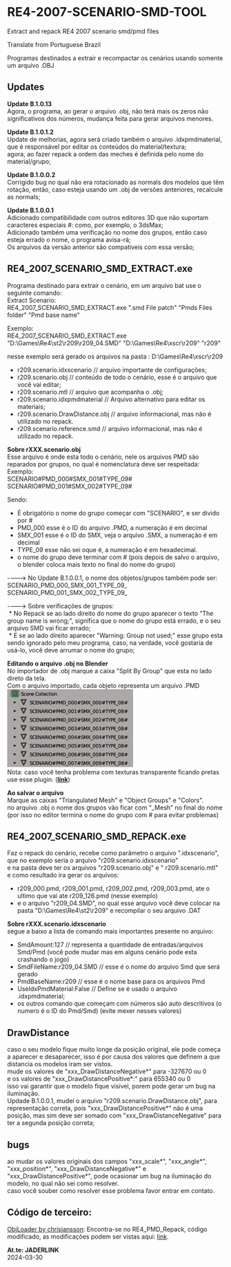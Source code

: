 # RE4-2007-SCENARIO-SMD-TOOL
Extract and repack RE4 2007 scenario smd/pmd files

Translate from Portuguese Brazil

Programas destinados a extrair e recompactar os cenários usando somente um arquivo .OBJ

## Updates

**Update B.1.0.13**
<br>Agora, o programa, ao gerar o arquivo .obj, não terá mais os zeros não significativos dos números, mudança feita para gerar arquivos menores.

**Update B.1.0.1.2**
<br>Update de melhorias, agora será criado também o arquivo .idxpmdmaterial, que é responsável por editar os conteúdos do material/textura;
<br>agora, ao fazer repack a ordem das meches é definida pelo nome do material/grupo;

**Update B.1.0.0.2**
<br>Corrigido bug no qual não era rotacionado as normals dos modelos que têm rotação,
então, caso esteja usando um .obj de versões anteriores, recalcule as normals;

**Update B.1.0.0.1**
<br>Adicionado compatibilidade com outros editores 3D que não suportam caracteres especiais #: como, por exemplo, o 3dsMax;
<br> Adicionado também uma verificação no nome dos grupos, então caso esteja errado o nome, o programa avisa-rá;
<br> Os arquivos da versão anterior são compatíveis com essa versão;

 ## RE4_2007_SCENARIO_SMD_EXTRACT.exe

Programa destinado para extrair o cenário, em um arquivo bat use o seguinte comando:
<br>Extract Scenario:
<br>RE4_2007_SCENARIO_SMD_EXTRACT.exe ".smd File patch" "Pmds Files folder" "Pmd base name"

Exemplo:
<br>RE4_2007_SCENARIO_SMD_EXTRACT.exe "D:\Games\Re4\st2\r209\r209_04.SMD" "D:\Games\Re4\xscr\r209" "r209"

nesse exemplo será gerado os arquivos na pasta : D:\Games\Re4\xscr\r209

* r209.scenario.idxscenario  // arquivo importante de configurações;
* r209.scenario.obj // conteúdo de todo o cenário, esse é o arquivo que você vai editar;
* r209.scenario.mtl // arquivo que acompanha o .obj;
* r209.scenario.idxpmdmaterial // Arquivo alternativo para editar os materiais;
* r209.scenario.DrawDistance.obj // arquivo informacional, mas não é utilizado no repack.
* r209.scenario.reference.smd // arquivo informacional, mas não é utilizado no repack.

**Sobre rXXX.scenario.obj**
<br>Esse arquivo é onde esta todo o cenário, nele os arquivos PMD são reparados por grupos, no qual é nomenclatura deve ser respeitada:
<br> Exemplo:
<br> SCENARIO#PMD_000#SMX_001#TYPE_09#
<br> SCENARIO#PMD_001#SMX_002#TYPE_09#

Sendo:
* É obrigatório o nome do grupo começar com "SCENARIO", e ser divido por #
* PMD_000 esse é o ID do arquivo .PMD, a numeração é em decimal
* SMX_001 esse é o ID do SMX, veja o arquivo .SMX,  a numeração é em decimal
* TYPE_09 esse não sei oque é, a numeração é em hexadecimal.
* o nome do grupo deve terminar com # (pois depois de salvo o arquivo, o blender coloca mais texto no final do nome do grupo)

----> No Update B.1.0.0.1, o nome dos objetos/grupos também pode ser:
<br> SCENARIO\_PMD\_000\_SMX\_001\_TYPE\_09\_
<br> SCENARIO\_PMD\_001\_SMX\_002\_TYPE\_09\_

 ----> Sobre verificações de grupos:
<br> * No Repack se ao lado direito do nome do grupo aparecer o texto "The group name is wrong;", significa que o nome do grupo está errado, e o seu arquivo SMD vai ficar errado;
<br> * E se ao lado direito aparecer "Warning: Group not used;" esse grupo esta sendo ignorado pelo meu programa, caso, na verdade, você gostaria de usá-lo, você deve arrumar o nome do grupo;

**Editando o arquivo .obj no Blender**
<br>No importador de .obj marque a caixa "Split By Group" que esta no lado direto da tela.
<br>Com o arquivo importado, cada objeto representa um arquivo .PMD
<br>![Groups](Groups.png)
<br>Nota: caso você tenha problema com texturas transparente ficando pretas use esse plugin: (**[link](https://github.com/JADERLINK/Blender_Transparency_Fix_Plugin)**) 

**Ao salvar o arquivo**
<br>Marque as caixas "Triangulated Mesh" e "Object Groups" e "Colors".
<br> no arquivo .obj o nome dos grupos vão ficar com "_Mesh" no final do nome (por isso no editor termina o nome do grupo com # para evitar problemas)

## RE4_2007_SCENARIO_SMD_REPACK.exe
Faz o repack do cenário, recebe como parâmetro o arquivo ".idxscenario", 
<br>que no exemplo seria o arquivo "r209.scenario.idxscenario"
<br>e na pasta deve ter os arquivos "r209.scenario.obj" e " r209.scenario.mtl"
<br> e como resultado ira gerar os arquivos:
* r209_000.pmd, r209_001.pmd, r209_002.pmd, r209_003.pmd, ate o ultimo que vai ate r209_126.pmd (nesse exemplo)
* e o arquivo "r209_04.SMD", no qual esse arquivo você deve colocar na pasta "D:\Games\Re4\st2\r209" e recompilar o seu arquivo .DAT


**Sobre rXXX.scenario.idxscenario**
<br>segue a baixo a lista de comando mais importantes presente no arquivo:

* SmdAmount:127 // representa a quantidade de entradas/arquivos Smd/Pmd (você pode mudar mas em alguns cenário pode esta crashando o jogo)
* SmdFileName:r209_04.SMD // esse é o nome do arquivo Smd que será gerado
* PmdBaseName:r209 // esse é o nome base para os arquivos Pmd
* UseIdxPmdMaterial:False // Define se é usado o arquivo .idxpmdmaterial;
* os outros comando que começam com números são auto descritivos (o numero é o ID do Pmd/Smd) (evite mexer nesses valores)

## DrawDistance
caso o seu modelo fique muito longe da posição original, ele pode começa a aparecer e desaparecer, isso é por causa dos valores que definem a que distancia os modelos iram ser vistos.
<br> mude os valores de "xxx_DrawDistanceNegative*" para -327670 ou 0
<br> e os valores de "xxx_DrawDistancePositive*:" para 655340 ou 0
<br> isso vai garantir que o modelo fique visível, porem pode gerar um bug na iluminação.
<br> Updade B.1.0.0.1, mudei o arquivo "r209.scenario.DrawDistance.obj", para representação correta, pois "xxx_DrawDistancePositive*" não é uma posição, mas sim deve ser somado com "xxx_DrawDistanceNegative" para ter a segunda posição correta;


## bugs
ao mudar os valores originais dos campos "xxx_scale*", "xxx_angle*", "xxx_position*", "xxx_DrawDistanceNegative*" e "xxx_DrawDistancePositive*", pode ocasionar um bug na iluminação do modelo, no qual não sei como resolver.
<br> caso você souber como resolver esse problema favor entrar em contato.

## Código de terceiro:

[ObjLoader by chrisjansson](https://github.com/chrisjansson/ObjLoader):
Encontra-se no RE4_PMD_Repack, código modificado, as modificações podem ser vistas aqui: [link](https://github.com/JADERLINK/ObjLoader).

**At.te: JADERLINK**
<br>2024-03-30
